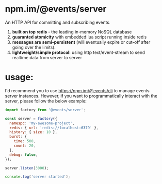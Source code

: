 # npm.im/@events/server

An HTTP API for committing and subscribing events.

1. **built on top redis** - the leading in-memory NoSQL database
2. **guaranted atomicity** with embedded lua script running inside redis
3. **messages are semi-persistent** (will eventually expire or cut-off after going over the limits).
4. **lightweight/simple protocol**: using http text/event-stream to send realtime data from server to server

# usage:

I'd recommend you to use https://npm.im/@events/cli to manage events server instances. However, if you want to programmatically interact with the server, please follow the below example:

```js
import factory from '@events/server';

const server = factory({
  namespc: 'my-awesome-project',
  redis: { url: 'redis://localhost:6379' },
  history: { size: 10 },
  burst: {
    time: 500,
    count: 20,
  },
  debug: false,
});

server.listen(3000);

console.log('server started');
```
